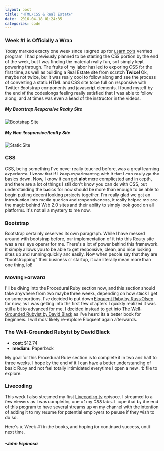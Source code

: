 ```yaml
---
layout: post
title: "HTML/CSS & Real Estate"
date:  2016-04-18 01:24:35
categories: code
---
```


### Week #1 is Officially a Wrap

Today marked exactly one week since I signed up for [Learn.co's](http://www.learn.co) Verified program. I had previously planned to be starting the CSS portion by the end of the week, but I was finding the material really fun, so I simply kept powering through. The fruits of my labor has led to exploring CSS for the first time, as well as building a Real Estate site from scratch **Twice!** Ok, maybe not twice, but it was really cool to follow along and see the process of converting a static HTML and CSS site to be full on responsive with Twitter Bootstrap components and javascript elements. I found myself by the end of the codealongs feeling really satisfied that I was able to follow along, and at times was even a head of the instructor in the videos.

##### My Bootstrap Responsive Realty Site
![Bootstrap Site](/img/BootstrapsiteSS.png)

##### My Non Responsive Realty Site
![Static Site](/img/StaticSiteSS.png)

### CSS

CSS, being something I've never really touched before, was a great learning experience. I know that if I keep experimenting with it that I can really ge the basics down. Now, I know it can get **alot** more complicated and in depth, and there are a lot of things I still don't know you can do with CSS, but understanding the basics for now should be more than enough to be able to begin putting decent looking projects together. I'm really glad we got an introduction into media queries and responsiveness, it really helped me see the magic behind Web 2.0 sites and their ability to simply look good on all platforms. It's not all a mystery to me now. 

### Bootstrap

Bootstrap certainly deserves its own paragraph. While I have messed around with bootstrap before, our implementation of it into this Realty site was a real eye opener for me. There's a lot of power behind this framework. It simply allows you to be able to get responsive, clean, and nice looking sites up and running quickly and easily. Now when people say that they are "bootstrapping" their business or startup, it can literally mean more than one thing, lol! 

### Moving Forward

I'll be diving into the Procedural Ruby section now, and this section should take anywhere from two maybe three weeks, depending on how stuck I get on some portions. I've decided to put down [Eloquent Ruby by Russ Olsen](http://www.amazon.com/Eloquent-Ruby-Addison-Wesley-Professional/dp/0321584104) for now, as I was getting into the first few chapters I quickly realized it was still a bit to advanced for me. I decided instead to get into [The Well-Grounded Rubyist by David Black](http://www.amazon.com/The-Well-Grounded-Rubyist-David-Black/dp/1933988657) as I've heard its a better book for beginners. I will most likely re-explore Eloquent again afterwards.

### The Well-Grounded Rubyist by David Black

+ **cost:** $12.74  
+ **medium:** Paperback

My goal for this Procedural Ruby section is to complete it in two and half to three weeks. I hope by the end of it I can have a better understanding of basic Ruby and not feel totally intimidated everytime I open a new .rb file to explore. 

### Livecoding

This week I also streamed my first [Livecoding.tv](https://www.livecoding.tv/johnfelixespinosa/) episode. I streamed to a few viewers as I was completing one of my CSS labs. I hope that by the end of this program to have several streams up on my channel with the intention of adding it to my resume for potential employers to peruse if they wish to do so.

Here's to Week #1 in the books, and hoping for continued success, until next time.


#### _-John Espinosa_  